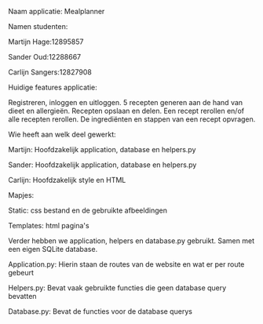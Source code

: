Naam applicatie: Mealplanner

Namen studenten:

Martijn Hage:12895857

Sander Oud:12288667

Carlijn Sangers:12827908

Huidige features applicatie:

Registreren, inloggen en uitloggen.
5 recepten generen aan de hand van dieet en allergieën.
Recepten opslaan en delen.
Een recept rerollen en/of alle recepten rerollen.
De ingrediënten en stappen van een recept opvragen.

Wie heeft aan welk deel gewerkt:

Martijn: Hoofdzakelijk application, database en helpers.py

Sander: Hoofdzakelijk application, database en helpers.py

Carlijn: Hoofdzakelijk style en HTML

Mapjes:

Static: css bestand en de gebruikte afbeeldingen

Templates: html pagina's

Verder hebben we application, helpers en database.py gebruikt. Samen met een eigen SQLite database.

Application.py: Hierin staan de routes van de website en wat er per route gebeurt

Helpers.py: Bevat vaak gebruikte functies die geen database query bevatten

Database.py: Bevat de functies voor de database querys